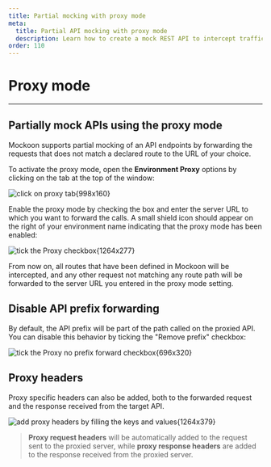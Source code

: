 ```yaml
---
title: Partial mocking with proxy mode
meta:
  title: Partial API mocking with proxy mode
  description: Learn how to create a mock REST API to intercept traffic and proxy requests to another JSON REST server with Mockoon
order: 110
---
```


# Proxy mode

---

## Partially mock APIs using the proxy mode

Mockoon supports partial mocking of an API endpoints by forwarding the requests that does not match a declared route to the URL of your choice.

To activate the proxy mode, open the **Environment Proxy** options by clicking on the tab at the top of the window:

![click on proxy tab{998x160}](docs-img:open-proxy-options.png)

Enable the proxy mode by checking the box and enter the server URL to which you want to forward the calls. A small shield icon should appear on the right of your environment name indicating that the proxy mode has been enabled:

![tick the Proxy checkbox{1264x277}](docs-img:enable-proxy.png)

From now on, all routes that have been defined in Mockoon will be intercepted, and any other request not matching any route path will be forwarded to the server URL you entered in the proxy mode setting.

## Disable API prefix forwarding

By default, the API prefix will be part of the path called on the proxied API. You can disable this behavior by ticking the "Remove prefix" checkbox:

![tick the Proxy no prefix forward checkbox{696x320}](docs-img:proxy-no-forward.png)

## Proxy headers

Proxy specific headers can also be added, both to the forwarded request and the response received from the target API.

![add proxy headers by filling the keys and values{1264x379}](docs-img:proxy-headers.png)

> **Proxy request headers** will be automatically added to the request sent to the proxied server, while **proxy response headers** are added to the response received from the proxied server.
